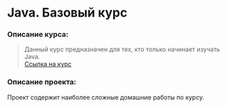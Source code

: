 # Java. Базовый курс
### Описание курса: 
> Данный курс предназначен для тех, кто только начинает изучать Java.</br>
[Ссылка на курс](https://stepik.org/course/187/info/)

### Описание проекта:
Проект содержит наиболее сложные домашние работы по курсу.
